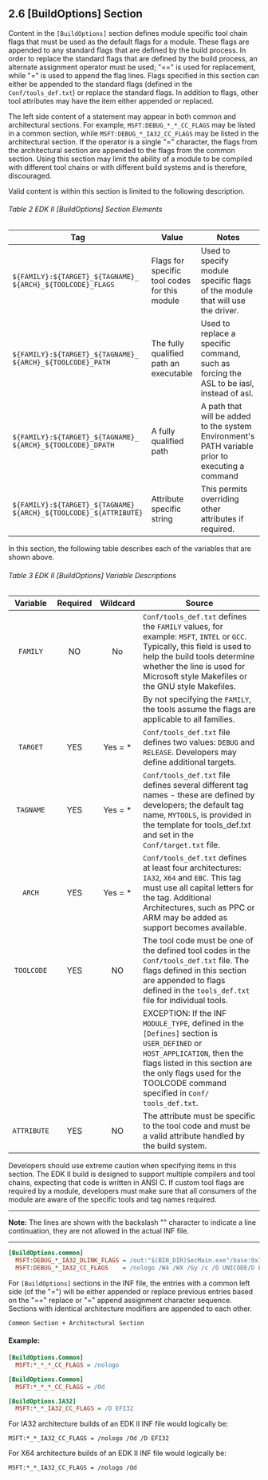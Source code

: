 <!--- @file
  2.6 [BuildOptions] Section

  Copyright (c) 2007-2019, Intel Corporation. All rights reserved.<BR>

  Redistribution and use in source (original document form) and 'compiled'
  forms (converted to PDF, epub, HTML and other formats) with or without
  modification, are permitted provided that the following conditions are met:

  1) Redistributions of source code (original document form) must retain the
     above copyright notice, this list of conditions and the following
     disclaimer as the first lines of this file unmodified.

  2) Redistributions in compiled form (transformed to other DTDs, converted to
     PDF, epub, HTML and other formats) must reproduce the above copyright
     notice, this list of conditions and the following disclaimer in the
     documentation and/or other materials provided with the distribution.

  THIS DOCUMENTATION IS PROVIDED BY TIANOCORE PROJECT "AS IS" AND ANY EXPRESS OR
  IMPLIED WARRANTIES, INCLUDING, BUT NOT LIMITED TO, THE IMPLIED WARRANTIES OF
  MERCHANTABILITY AND FITNESS FOR A PARTICULAR PURPOSE ARE DISCLAIMED. IN NO
  EVENT SHALL TIANOCORE PROJECT  BE LIABLE FOR ANY DIRECT, INDIRECT, INCIDENTAL,
  SPECIAL, EXEMPLARY, OR CONSEQUENTIAL DAMAGES (INCLUDING, BUT NOT LIMITED TO,
  PROCUREMENT OF SUBSTITUTE GOODS OR SERVICES; LOSS OF USE, DATA, OR PROFITS;
  OR BUSINESS INTERRUPTION) HOWEVER CAUSED AND ON ANY THEORY OF LIABILITY,
  WHETHER IN CONTRACT, STRICT LIABILITY, OR TORT (INCLUDING NEGLIGENCE OR
  OTHERWISE) ARISING IN ANY WAY OUT OF THE USE OF THIS DOCUMENTATION, EVEN IF
  ADVISED OF THE POSSIBILITY OF SUCH DAMAGE.

-->

## 2.6 [BuildOptions] Section

Content in the `[BuildOptions]` section defines module specific tool chain
flags that must be used as the default flags for a module. These flags are
appended to any standard flags that are defined by the build process. In order
to replace the standard flags that are defined by the build process, an
alternate assignment operator must be used; "==" is used for replacement,
while "=" is used to append the flag lines. Flags specified in this section
can either be appended to the standard flags (defined in the
`Conf/tools_def.txt`) or replace the standard flags. In addition to flags,
other tool attributes may have the item either appended or replaced.

The left side content of a statement may appear in both common and
architectural sections. For example, `MSFT:DEBUG_*_*_CC_FLAGS` may be listed in
a common section, while `MSFT:DEBUG_*_IA32_CC_FLAGS` may be listed in the
architectural section. If the operator is a single "=" character, the flags
from the architectural section are appended to the flags from the common
section. Using this section may limit the ability of a module to be compiled
with different tool chains or with different build systems and is therefore,
discouraged.

Valid content is within this section is limited to the following description.

###### Table 2 EDK II [BuildOptions] Section Elements

| Tag                                                                  | Value                                         | Notes                                                                                            |
| -------------------------------------------------------------------- | --------------------------------------------- | ------------------------------------------------------------------------------------------------ |
| `${FAMILY}:${TARGET}_${TAGNAME}_` `${ARCH}_${TOOLCODE}_FLAGS`        | Flags for specific tool codes for this module | Used to specify module specific flags of the module that will use the driver.                    |
| `${FAMILY}:${TARGET}_${TAGNAME}_` `${ARCH}_${TOOLCODE}_PATH`         | The fully qualified path an executable        | Used to replace a specific command, such as forcing the ASL to be iasl, instead of asl.          |
| `${FAMILY}:${TARGET}_${TAGNAME}_` `${ARCH}_${TOOLCODE}_DPATH`        | A fully qualified path                        | A path that will be added to the system Environment's PATH variable prior to executing a command |
| `${FAMILY}:${TARGET}_${TAGNAME}_` `${ARCH}_${TOOLCODE}_${ATTRIBUTE}` | Attribute specific string                     | This permits overriding other attributes if required.                                            |

In this section, the following table describes each of the variables that are
shown above.

###### Table 3 EDK II [BuildOptions] Variable Descriptions

| Variable    | Required   | Wildcard   | Source                                                                                                                                                                                                                                      |
|:-----------:|:----------:|:----------:| ------------------------------------------------------------------------------------------------------------------------------------------------------------------------------------------------------------------------------------------- |
| `FAMILY`    | NO         | No         | `Conf/tools_def.txt` defines the `FAMILY` values, for example: `MSFT`, `INTEL` or `GCC`. Typically, this field is used to help the build tools determine whether the line is used for Microsoft style Makefiles or the GNU style Makefiles. |
|             |            |            | By not specifying the `FAMILY`, the tools assume the flags are applicable to all families.                                                                                                                                                  |
| `TARGET`    | YES        | Yes = *    | `Conf/tools_def.txt` file defines two values: `DEBUG` and `RELEASE`. Developers may define additional targets.                                                                                                                              |
| `TAGNAME`   | YES        | Yes = *    | `Conf/tools_def.txt` file defines several different tag names - these are defined by developers; the default tag name, `MYTOOLS`, is provided in the template for tools_def.txt and set in the `Conf/target.txt` file.                      |
| `ARCH`      | YES        | Yes = *    | `Conf/tools_def.txt` defines at least four architectures: `IA32`, `X64` and `EBC`. This tag must use all capital letters for the tag. Additional Architectures, such as PPC or ARM may be added as support becomes available.        |
| `TOOLCODE`  | YES        | NO         | The tool code must be one of the defined tool codes in the `Conf/tools_def.txt` file. The flags defined in this section are appended to flags defined in the `tools_def.txt` file for individual tools.                                     |
|             |            |            | EXCEPTION: If the INF `MODULE_TYPE`, defined in the `[Defines]` section is `USER_DEFINED` or `HOST_APPLICATION`, then the flags listed in this section are the only flags used for the TOOLCODE command specified in `Conf/ tools_def.txt`.                       |
| `ATTRIBUTE` | YES        | NO         | The attribute must be specific to the tool code and must be a valid attribute handled by the build system.                                                                                                                                  |

Developers should use extreme caution when specifying items in this section.
The EDK II build is designed to support multiple compilers and tool chains,
expecting that code is written in ANSI C. If custom tool flags are required by
a module, developers must make sure that all consumers of the module are aware
of the specific tools and tag names required.

**********
**Note:** The lines are shown with the backslash "\" character to indicate
a line continuation, they are not allowed in the actual INF file.
**********

```ini
[BuildOptions.common]
  MSFT:DEBUG_*_IA32_DLINK_FLAGS = /out:"$(BIN_DIR)SecMain.exe"/base:0x10000000 /pdb:"$(BIN_DIR)SecMain.pdb"/LIBPATH:"$(VCINSTALLDIR)Lib"/LIBPATH:"$(VCINSTALLDIR)PlatformSdkLib"/NOLOGO /SUBSYSTEM:CONSOLE /NODEFAULTLIB /IGNORE:4086/MAP /OPT:REF /DEBUG /MACHINE:I386 /LTCG Kernel32.lib MSVCRTD.lib Gdi32.lib User32.libWinmm.lib
  MSFT:DEBUG_*_IA32_CC_FLAGS    = /nologo /W4 /WX /Gy /c /D UNICODE/D EFI32 /Od /DSTRING_ARRAY_NAME=SecMainStrings /FI$(DEST_DIR_DEBUG)/AutoGen.h /EHs-c- /GF /Gs8192/Zi /Gm
```

For `[BuildOptions]` sections in the INF file, the entries with a common left
side (of the "=") will be either appended or replace previous entries based
on the "==" replace or "=" append assignment character sequence. Sections
with identical architecture modifiers are appended to each other.

`Common Section + Architectural Section`

#### Example:

```ini
[BuildOptions.Common]
  MSFT:*_*_*_CC_FLAGS = /nologo

[BuildOptions.Common]
  MSFT:*_*_*_CC_FLAGS = /Od

[BuildOptions.IA32]
  MSFT:*_*_IA32_CC_FLAGS = /D EFI32
```

For IA32 architecture builds of an EDK II INF file would logically be:

`MSFT:*_*_IA32_CC_FLAGS = /nologo /Od /D EFI32`

For X64 architecture builds of an EDK II INF file would logically be:

`MSFT:*_*_IA32_CC_FLAGS = /nologo /Od`
